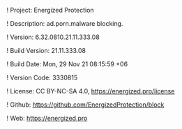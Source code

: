 ! Project: Energized Protection

! Description: ad.porn.malware blocking.

! Version: 6.32.0810.21.11.333.08

! Build Version: 21.11.333.08

! Build Date: Mon, 29 Nov 21 08:15:59 +06

! Version Code: 3330815

! License: CC BY-NC-SA 4.0, https://energized.pro/license

! Github: https://github.com/EnergizedProtection/block

! Web: https://energized.pro
